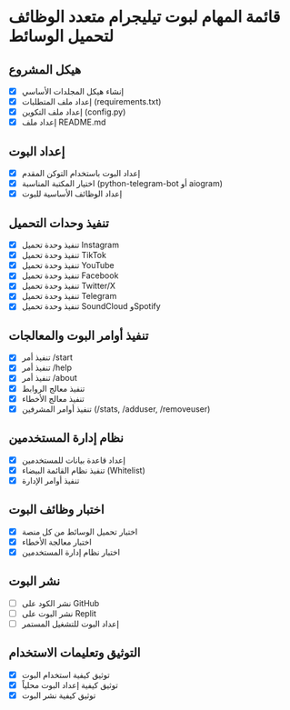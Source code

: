# قائمة المهام لبوت تيليجرام متعدد الوظائف لتحميل الوسائط

## هيكل المشروع
- [x] إنشاء هيكل المجلدات الأساسي
- [x] إعداد ملف المتطلبات (requirements.txt)
- [x] إعداد ملف التكوين (config.py)
- [x] إعداد ملف README.md

## إعداد البوت
- [x] إعداد البوت باستخدام التوكن المقدم
- [x] اختيار المكتبة المناسبة (python-telegram-bot أو aiogram)
- [x] إعداد الوظائف الأساسية للبوت

## تنفيذ وحدات التحميل
- [x] تنفيذ وحدة تحميل Instagram
- [x] تنفيذ وحدة تحميل TikTok
- [x] تنفيذ وحدة تحميل YouTube
- [x] تنفيذ وحدة تحميل Facebook
- [x] تنفيذ وحدة تحميل Twitter/X
- [x] تنفيذ وحدة تحميل Telegram
- [x] تنفيذ وحدة تحميل SoundCloud وSpotify

## تنفيذ أوامر البوت والمعالجات
- [x] تنفيذ أمر /start
- [x] تنفيذ أمر /help
- [x] تنفيذ أمر /about
- [x] تنفيذ معالج الروابط
- [x] تنفيذ معالج الأخطاء
- [x] تنفيذ أوامر المشرفين (/stats, /adduser, /removeuser)

## نظام إدارة المستخدمين
- [x] إعداد قاعدة بيانات للمستخدمين
- [x] تنفيذ نظام القائمة البيضاء (Whitelist)
- [x] تنفيذ أوامر الإدارة

## اختبار وظائف البوت
- [x] اختبار تحميل الوسائط من كل منصة
- [x] اختبار معالجة الأخطاء
- [x] اختبار نظام إدارة المستخدمين

## نشر البوت
- [ ] نشر الكود على GitHub
- [ ] نشر البوت على Replit
- [ ] إعداد البوت للتشغيل المستمر

## التوثيق وتعليمات الاستخدام
- [x] توثيق كيفية استخدام البوت
- [x] توثيق كيفية إعداد البوت محلياً
- [x] توثيق كيفية نشر البوت
